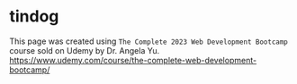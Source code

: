# tindog

This page was created using `The Complete 2023 Web Development Bootcamp` course sold on Udemy by Dr. Angela Yu.
https://www.udemy.com/course/the-complete-web-development-bootcamp/
